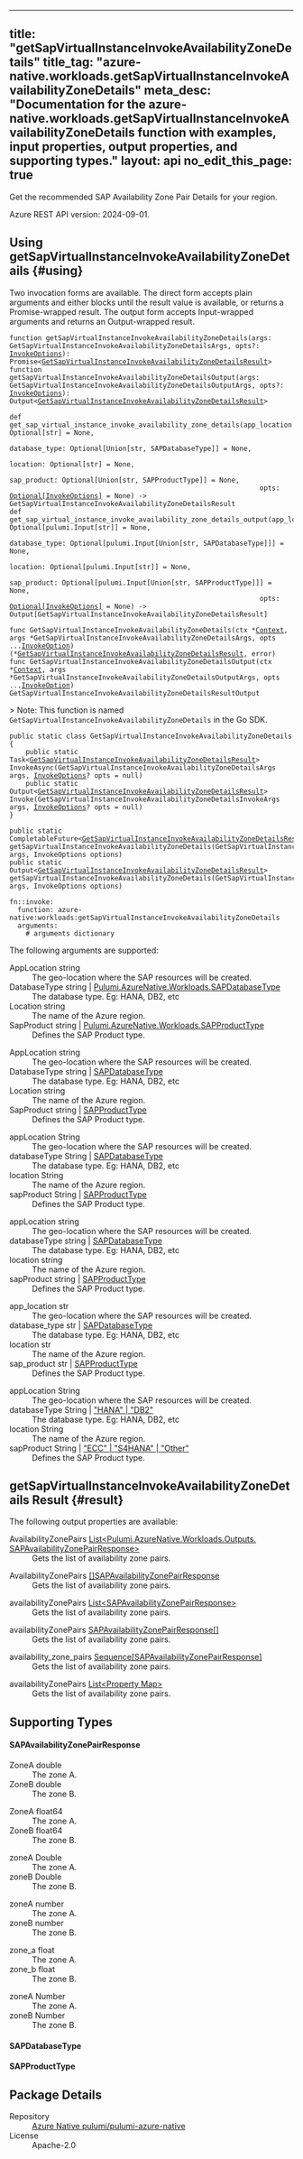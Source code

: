 
---
title: "getSapVirtualInstanceInvokeAvailabilityZoneDetails"
title_tag: "azure-native.workloads.getSapVirtualInstanceInvokeAvailabilityZoneDetails"
meta_desc: "Documentation for the azure-native.workloads.getSapVirtualInstanceInvokeAvailabilityZoneDetails function with examples, input properties, output properties, and supporting types."
layout: api
no_edit_this_page: true
---



<!-- WARNING: this file was generated by Pulumi Docs Generator. -->
<!-- Do not edit by hand unless you're certain you know what you are doing! -->

Get the recommended SAP Availability Zone Pair Details for your region.

Azure REST API version: 2024-09-01.




## Using getSapVirtualInstanceInvokeAvailabilityZoneDetails {#using}

Two invocation forms are available. The direct form accepts plain
arguments and either blocks until the result value is available, or
returns a Promise-wrapped result. The output form accepts
Input-wrapped arguments and returns an Output-wrapped result.

<div>
<pulumi-chooser type="language" options="csharp,go,typescript,python,yaml,java"></pulumi-chooser>
</div>


<div>
<pulumi-choosable type="language" values="javascript,typescript">
<div class="highlight"
><pre class="chroma"><code class="language-typescript" data-lang="typescript"
><span class="k">function </span>getSapVirtualInstanceInvokeAvailabilityZoneDetails<span class="p">(</span><span class="nx">args</span><span class="p">:</span> <span class="nx">GetSapVirtualInstanceInvokeAvailabilityZoneDetailsArgs</span><span class="p">,</span> <span class="nx">opts</span><span class="p">?:</span> <span class="nx"><a href="/docs/reference/pkg/nodejs/pulumi/pulumi/#InvokeOptions">InvokeOptions</a></span><span class="p">): Promise&lt;<span class="nx"><a href="#result">GetSapVirtualInstanceInvokeAvailabilityZoneDetailsResult</a></span>></span
><span class="k">
function </span>getSapVirtualInstanceInvokeAvailabilityZoneDetailsOutput<span class="p">(</span><span class="nx">args</span><span class="p">:</span> <span class="nx">GetSapVirtualInstanceInvokeAvailabilityZoneDetailsOutputArgs</span><span class="p">,</span> <span class="nx">opts</span><span class="p">?:</span> <span class="nx"><a href="/docs/reference/pkg/nodejs/pulumi/pulumi/#InvokeOptions">InvokeOptions</a></span><span class="p">): Output&lt;<span class="nx"><a href="#result">GetSapVirtualInstanceInvokeAvailabilityZoneDetailsResult</a></span>></span
></code></pre></div>
</pulumi-choosable>
</div>


<div>
<pulumi-choosable type="language" values="python">
<div class="highlight"><pre class="chroma"><code class="language-python" data-lang="python"
><span class="k">def </span>get_sap_virtual_instance_invoke_availability_zone_details<span class="p">(</span><span class="nx">app_location</span><span class="p">:</span> <span class="nx">Optional[str]</span> = None<span class="p">,</span>
                                                              <span class="nx">database_type</span><span class="p">:</span> <span class="nx">Optional[Union[str, SAPDatabaseType]]</span> = None<span class="p">,</span>
                                                              <span class="nx">location</span><span class="p">:</span> <span class="nx">Optional[str]</span> = None<span class="p">,</span>
                                                              <span class="nx">sap_product</span><span class="p">:</span> <span class="nx">Optional[Union[str, SAPProductType]]</span> = None<span class="p">,</span>
                                                              <span class="nx">opts</span><span class="p">:</span> <span class="nx"><a href="/docs/reference/pkg/python/pulumi/#pulumi.InvokeOptions">Optional[InvokeOptions]</a></span> = None<span class="p">) -&gt;</span> <span>GetSapVirtualInstanceInvokeAvailabilityZoneDetailsResult</span
><span class="k">
def </span>get_sap_virtual_instance_invoke_availability_zone_details_output<span class="p">(</span><span class="nx">app_location</span><span class="p">:</span> <span class="nx">Optional[pulumi.Input[str]]</span> = None<span class="p">,</span>
                                                              <span class="nx">database_type</span><span class="p">:</span> <span class="nx">Optional[pulumi.Input[Union[str, SAPDatabaseType]]]</span> = None<span class="p">,</span>
                                                              <span class="nx">location</span><span class="p">:</span> <span class="nx">Optional[pulumi.Input[str]]</span> = None<span class="p">,</span>
                                                              <span class="nx">sap_product</span><span class="p">:</span> <span class="nx">Optional[pulumi.Input[Union[str, SAPProductType]]]</span> = None<span class="p">,</span>
                                                              <span class="nx">opts</span><span class="p">:</span> <span class="nx"><a href="/docs/reference/pkg/python/pulumi/#pulumi.InvokeOptions">Optional[InvokeOptions]</a></span> = None<span class="p">) -&gt;</span> <span>Output[GetSapVirtualInstanceInvokeAvailabilityZoneDetailsResult]</span
></code></pre></div>
</pulumi-choosable>
</div>


<div>
<pulumi-choosable type="language" values="go">
<div class="highlight"><pre class="chroma"><code class="language-go" data-lang="go"
><span class="k">func </span>GetSapVirtualInstanceInvokeAvailabilityZoneDetails<span class="p">(</span><span class="nx">ctx</span><span class="p"> *</span><span class="nx"><a href="https://pkg.go.dev/github.com/pulumi/pulumi/sdk/v3/go/pulumi?tab=doc#Context">Context</a></span><span class="p">,</span> <span class="nx">args</span><span class="p"> *</span><span class="nx">GetSapVirtualInstanceInvokeAvailabilityZoneDetailsArgs</span><span class="p">,</span> <span class="nx">opts</span><span class="p"> ...</span><span class="nx"><a href="https://pkg.go.dev/github.com/pulumi/pulumi/sdk/v3/go/pulumi?tab=doc#InvokeOption">InvokeOption</a></span><span class="p">) (*<span class="nx"><a href="#result">GetSapVirtualInstanceInvokeAvailabilityZoneDetailsResult</a></span>, error)</span
><span class="k">
func </span>GetSapVirtualInstanceInvokeAvailabilityZoneDetailsOutput<span class="p">(</span><span class="nx">ctx</span><span class="p"> *</span><span class="nx"><a href="https://pkg.go.dev/github.com/pulumi/pulumi/sdk/v3/go/pulumi?tab=doc#Context">Context</a></span><span class="p">,</span> <span class="nx">args</span><span class="p"> *</span><span class="nx">GetSapVirtualInstanceInvokeAvailabilityZoneDetailsOutputArgs</span><span class="p">,</span> <span class="nx">opts</span><span class="p"> ...</span><span class="nx"><a href="https://pkg.go.dev/github.com/pulumi/pulumi/sdk/v3/go/pulumi?tab=doc#InvokeOption">InvokeOption</a></span><span class="p">) GetSapVirtualInstanceInvokeAvailabilityZoneDetailsResultOutput</span
></code></pre></div>

&gt; Note: This function is named `GetSapVirtualInstanceInvokeAvailabilityZoneDetails` in the Go SDK.

</pulumi-choosable>
</div>


<div>
<pulumi-choosable type="language" values="csharp">
<div class="highlight"><pre class="chroma"><code class="language-csharp" data-lang="csharp"><span class="k">public static class </span><span class="nx">GetSapVirtualInstanceInvokeAvailabilityZoneDetails </span><span class="p">
{</span><span class="k">
    public static </span>Task&lt;<span class="nx"><a href="#result">GetSapVirtualInstanceInvokeAvailabilityZoneDetailsResult</a></span>> <span class="p">InvokeAsync(</span><span class="nx">GetSapVirtualInstanceInvokeAvailabilityZoneDetailsArgs</span><span class="p"> </span><span class="nx">args<span class="p">,</span> <span class="nx"><a href="/docs/reference/pkg/dotnet/Pulumi/Pulumi.InvokeOptions.html">InvokeOptions</a></span><span class="p">? </span><span class="nx">opts = null<span class="p">)</span><span class="k">
    public static </span>Output&lt;<span class="nx"><a href="#result">GetSapVirtualInstanceInvokeAvailabilityZoneDetailsResult</a></span>> <span class="p">Invoke(</span><span class="nx">GetSapVirtualInstanceInvokeAvailabilityZoneDetailsInvokeArgs</span><span class="p"> </span><span class="nx">args<span class="p">,</span> <span class="nx"><a href="/docs/reference/pkg/dotnet/Pulumi/Pulumi.InvokeOptions.html">InvokeOptions</a></span><span class="p">? </span><span class="nx">opts = null<span class="p">)</span><span class="p">
}</span></code></pre></div>
</pulumi-choosable>
</div>


<div>
<pulumi-choosable type="language" values="java">
<div class="highlight"><pre class="chroma"><code class="language-java" data-lang="java"><span class="k">public static CompletableFuture&lt;<span class="nx"><a href="#result">GetSapVirtualInstanceInvokeAvailabilityZoneDetailsResult</a></span>> </span>getSapVirtualInstanceInvokeAvailabilityZoneDetails<span class="p">(</span><span class="nx">GetSapVirtualInstanceInvokeAvailabilityZoneDetailsArgs</span><span class="p"> </span><span class="nx">args<span class="p">,</span> <span class="nx">InvokeOptions</span><span class="p"> </span><span class="nx">options<span class="p">)</span>
<span class="k">public static Output&lt;<span class="nx"><a href="#result">GetSapVirtualInstanceInvokeAvailabilityZoneDetailsResult</a></span>> </span>getSapVirtualInstanceInvokeAvailabilityZoneDetails<span class="p">(</span><span class="nx">GetSapVirtualInstanceInvokeAvailabilityZoneDetailsArgs</span><span class="p"> </span><span class="nx">args<span class="p">,</span> <span class="nx">InvokeOptions</span><span class="p"> </span><span class="nx">options<span class="p">)</span>
</code></pre></div>
</pulumi-choosable>
</div>


<div>
<pulumi-choosable type="language" values="yaml">
<div class="highlight"><pre class="chroma"><code class="language-yaml" data-lang="yaml"><span class="k">fn::invoke:</span>
<span class="k">&nbsp;&nbsp;function:</span> azure-native:workloads:getSapVirtualInstanceInvokeAvailabilityZoneDetails
<span class="k">&nbsp;&nbsp;arguments:</span>
<span class="c">&nbsp;&nbsp;&nbsp;&nbsp;# arguments dictionary</span></code></pre></div>
</pulumi-choosable>
</div>



The following arguments are supported:


<div>
<pulumi-choosable type="language" values="csharp">
<dl class="resources-properties"><dt class="property-required"
            title="Required">
        <span id="applocation_csharp">
<a data-swiftype-name="resource-property" data-swiftype-type="text" href="#applocation_csharp" style="color: inherit; text-decoration: inherit;">App<wbr>Location</a>
</span>
        <span class="property-indicator"></span>
        <span class="property-type">string</span>
    </dt>
    <dd>The geo-location where the SAP resources will be created.</dd><dt class="property-required"
            title="Required">
        <span id="databasetype_csharp">
<a data-swiftype-name="resource-property" data-swiftype-type="text" href="#databasetype_csharp" style="color: inherit; text-decoration: inherit;">Database<wbr>Type</a>
</span>
        <span class="property-indicator"></span>
        <span class="property-type">string | <a href="#sapdatabasetype">Pulumi.<wbr>Azure<wbr>Native.<wbr>Workloads.<wbr>SAPDatabase<wbr>Type</a></span>
    </dt>
    <dd>The database type. Eg: HANA, DB2, etc</dd><dt class="property-required property-replacement"
            title="Required">
        <span id="location_csharp">
<a data-swiftype-name="resource-property" data-swiftype-type="text" href="#location_csharp" style="color: inherit; text-decoration: inherit;">Location</a>
</span>
        <span class="property-indicator"></span>
        <span class="property-type">string</span>
    </dt>
    <dd>The name of the Azure region.</dd><dt class="property-required property-replacement"
            title="Required">
        <span id="sapproduct_csharp">
<a data-swiftype-name="resource-property" data-swiftype-type="text" href="#sapproduct_csharp" style="color: inherit; text-decoration: inherit;">Sap<wbr>Product</a>
</span>
        <span class="property-indicator"></span>
        <span class="property-type">string | <a href="#sapproducttype">Pulumi.<wbr>Azure<wbr>Native.<wbr>Workloads.<wbr>SAPProduct<wbr>Type</a></span>
    </dt>
    <dd>Defines the SAP Product type.</dd></dl>
</pulumi-choosable>
</div>

<div>
<pulumi-choosable type="language" values="go">
<dl class="resources-properties"><dt class="property-required"
            title="Required">
        <span id="applocation_go">
<a data-swiftype-name="resource-property" data-swiftype-type="text" href="#applocation_go" style="color: inherit; text-decoration: inherit;">App<wbr>Location</a>
</span>
        <span class="property-indicator"></span>
        <span class="property-type">string</span>
    </dt>
    <dd>The geo-location where the SAP resources will be created.</dd><dt class="property-required"
            title="Required">
        <span id="databasetype_go">
<a data-swiftype-name="resource-property" data-swiftype-type="text" href="#databasetype_go" style="color: inherit; text-decoration: inherit;">Database<wbr>Type</a>
</span>
        <span class="property-indicator"></span>
        <span class="property-type">string | <a href="#sapdatabasetype">SAPDatabase<wbr>Type</a></span>
    </dt>
    <dd>The database type. Eg: HANA, DB2, etc</dd><dt class="property-required property-replacement"
            title="Required">
        <span id="location_go">
<a data-swiftype-name="resource-property" data-swiftype-type="text" href="#location_go" style="color: inherit; text-decoration: inherit;">Location</a>
</span>
        <span class="property-indicator"></span>
        <span class="property-type">string</span>
    </dt>
    <dd>The name of the Azure region.</dd><dt class="property-required property-replacement"
            title="Required">
        <span id="sapproduct_go">
<a data-swiftype-name="resource-property" data-swiftype-type="text" href="#sapproduct_go" style="color: inherit; text-decoration: inherit;">Sap<wbr>Product</a>
</span>
        <span class="property-indicator"></span>
        <span class="property-type">string | <a href="#sapproducttype">SAPProduct<wbr>Type</a></span>
    </dt>
    <dd>Defines the SAP Product type.</dd></dl>
</pulumi-choosable>
</div>

<div>
<pulumi-choosable type="language" values="java">
<dl class="resources-properties"><dt class="property-required"
            title="Required">
        <span id="applocation_java">
<a data-swiftype-name="resource-property" data-swiftype-type="text" href="#applocation_java" style="color: inherit; text-decoration: inherit;">app<wbr>Location</a>
</span>
        <span class="property-indicator"></span>
        <span class="property-type">String</span>
    </dt>
    <dd>The geo-location where the SAP resources will be created.</dd><dt class="property-required"
            title="Required">
        <span id="databasetype_java">
<a data-swiftype-name="resource-property" data-swiftype-type="text" href="#databasetype_java" style="color: inherit; text-decoration: inherit;">database<wbr>Type</a>
</span>
        <span class="property-indicator"></span>
        <span class="property-type">String | <a href="#sapdatabasetype">SAPDatabase<wbr>Type</a></span>
    </dt>
    <dd>The database type. Eg: HANA, DB2, etc</dd><dt class="property-required property-replacement"
            title="Required">
        <span id="location_java">
<a data-swiftype-name="resource-property" data-swiftype-type="text" href="#location_java" style="color: inherit; text-decoration: inherit;">location</a>
</span>
        <span class="property-indicator"></span>
        <span class="property-type">String</span>
    </dt>
    <dd>The name of the Azure region.</dd><dt class="property-required property-replacement"
            title="Required">
        <span id="sapproduct_java">
<a data-swiftype-name="resource-property" data-swiftype-type="text" href="#sapproduct_java" style="color: inherit; text-decoration: inherit;">sap<wbr>Product</a>
</span>
        <span class="property-indicator"></span>
        <span class="property-type">String | <a href="#sapproducttype">SAPProduct<wbr>Type</a></span>
    </dt>
    <dd>Defines the SAP Product type.</dd></dl>
</pulumi-choosable>
</div>

<div>
<pulumi-choosable type="language" values="javascript,typescript">
<dl class="resources-properties"><dt class="property-required"
            title="Required">
        <span id="applocation_nodejs">
<a data-swiftype-name="resource-property" data-swiftype-type="text" href="#applocation_nodejs" style="color: inherit; text-decoration: inherit;">app<wbr>Location</a>
</span>
        <span class="property-indicator"></span>
        <span class="property-type">string</span>
    </dt>
    <dd>The geo-location where the SAP resources will be created.</dd><dt class="property-required"
            title="Required">
        <span id="databasetype_nodejs">
<a data-swiftype-name="resource-property" data-swiftype-type="text" href="#databasetype_nodejs" style="color: inherit; text-decoration: inherit;">database<wbr>Type</a>
</span>
        <span class="property-indicator"></span>
        <span class="property-type">string | <a href="#sapdatabasetype">SAPDatabase<wbr>Type</a></span>
    </dt>
    <dd>The database type. Eg: HANA, DB2, etc</dd><dt class="property-required property-replacement"
            title="Required">
        <span id="location_nodejs">
<a data-swiftype-name="resource-property" data-swiftype-type="text" href="#location_nodejs" style="color: inherit; text-decoration: inherit;">location</a>
</span>
        <span class="property-indicator"></span>
        <span class="property-type">string</span>
    </dt>
    <dd>The name of the Azure region.</dd><dt class="property-required property-replacement"
            title="Required">
        <span id="sapproduct_nodejs">
<a data-swiftype-name="resource-property" data-swiftype-type="text" href="#sapproduct_nodejs" style="color: inherit; text-decoration: inherit;">sap<wbr>Product</a>
</span>
        <span class="property-indicator"></span>
        <span class="property-type">string | <a href="#sapproducttype">SAPProduct<wbr>Type</a></span>
    </dt>
    <dd>Defines the SAP Product type.</dd></dl>
</pulumi-choosable>
</div>

<div>
<pulumi-choosable type="language" values="python">
<dl class="resources-properties"><dt class="property-required"
            title="Required">
        <span id="app_location_python">
<a data-swiftype-name="resource-property" data-swiftype-type="text" href="#app_location_python" style="color: inherit; text-decoration: inherit;">app_<wbr>location</a>
</span>
        <span class="property-indicator"></span>
        <span class="property-type">str</span>
    </dt>
    <dd>The geo-location where the SAP resources will be created.</dd><dt class="property-required"
            title="Required">
        <span id="database_type_python">
<a data-swiftype-name="resource-property" data-swiftype-type="text" href="#database_type_python" style="color: inherit; text-decoration: inherit;">database_<wbr>type</a>
</span>
        <span class="property-indicator"></span>
        <span class="property-type">str | <a href="#sapdatabasetype">SAPDatabase<wbr>Type</a></span>
    </dt>
    <dd>The database type. Eg: HANA, DB2, etc</dd><dt class="property-required property-replacement"
            title="Required">
        <span id="location_python">
<a data-swiftype-name="resource-property" data-swiftype-type="text" href="#location_python" style="color: inherit; text-decoration: inherit;">location</a>
</span>
        <span class="property-indicator"></span>
        <span class="property-type">str</span>
    </dt>
    <dd>The name of the Azure region.</dd><dt class="property-required property-replacement"
            title="Required">
        <span id="sap_product_python">
<a data-swiftype-name="resource-property" data-swiftype-type="text" href="#sap_product_python" style="color: inherit; text-decoration: inherit;">sap_<wbr>product</a>
</span>
        <span class="property-indicator"></span>
        <span class="property-type">str | <a href="#sapproducttype">SAPProduct<wbr>Type</a></span>
    </dt>
    <dd>Defines the SAP Product type.</dd></dl>
</pulumi-choosable>
</div>

<div>
<pulumi-choosable type="language" values="yaml">
<dl class="resources-properties"><dt class="property-required"
            title="Required">
        <span id="applocation_yaml">
<a data-swiftype-name="resource-property" data-swiftype-type="text" href="#applocation_yaml" style="color: inherit; text-decoration: inherit;">app<wbr>Location</a>
</span>
        <span class="property-indicator"></span>
        <span class="property-type">String</span>
    </dt>
    <dd>The geo-location where the SAP resources will be created.</dd><dt class="property-required"
            title="Required">
        <span id="databasetype_yaml">
<a data-swiftype-name="resource-property" data-swiftype-type="text" href="#databasetype_yaml" style="color: inherit; text-decoration: inherit;">database<wbr>Type</a>
</span>
        <span class="property-indicator"></span>
        <span class="property-type">String | <a href="#sapdatabasetype">&#34;HANA&#34; | &#34;DB2&#34;</a></span>
    </dt>
    <dd>The database type. Eg: HANA, DB2, etc</dd><dt class="property-required property-replacement"
            title="Required">
        <span id="location_yaml">
<a data-swiftype-name="resource-property" data-swiftype-type="text" href="#location_yaml" style="color: inherit; text-decoration: inherit;">location</a>
</span>
        <span class="property-indicator"></span>
        <span class="property-type">String</span>
    </dt>
    <dd>The name of the Azure region.</dd><dt class="property-required property-replacement"
            title="Required">
        <span id="sapproduct_yaml">
<a data-swiftype-name="resource-property" data-swiftype-type="text" href="#sapproduct_yaml" style="color: inherit; text-decoration: inherit;">sap<wbr>Product</a>
</span>
        <span class="property-indicator"></span>
        <span class="property-type">String | <a href="#sapproducttype">&#34;ECC&#34; | &#34;S4HANA&#34; | &#34;Other&#34;</a></span>
    </dt>
    <dd>Defines the SAP Product type.</dd></dl>
</pulumi-choosable>
</div>




## getSapVirtualInstanceInvokeAvailabilityZoneDetails Result {#result}

The following output properties are available:



<div>
<pulumi-choosable type="language" values="csharp">
<dl class="resources-properties"><dt class="property-"
            title="">
        <span id="availabilityzonepairs_csharp">
<a data-swiftype-name="resource-property" data-swiftype-type="text" href="#availabilityzonepairs_csharp" style="color: inherit; text-decoration: inherit;">Availability<wbr>Zone<wbr>Pairs</a>
</span>
        <span class="property-indicator"></span>
        <span class="property-type"><a href="#sapavailabilityzonepairresponse">List&lt;Pulumi.<wbr>Azure<wbr>Native.<wbr>Workloads.<wbr>Outputs.<wbr>SAPAvailability<wbr>Zone<wbr>Pair<wbr>Response&gt;</a></span>
    </dt>
    <dd>Gets the list of availability zone pairs.</dd></dl>
</pulumi-choosable>
</div>

<div>
<pulumi-choosable type="language" values="go">
<dl class="resources-properties"><dt class="property-"
            title="">
        <span id="availabilityzonepairs_go">
<a data-swiftype-name="resource-property" data-swiftype-type="text" href="#availabilityzonepairs_go" style="color: inherit; text-decoration: inherit;">Availability<wbr>Zone<wbr>Pairs</a>
</span>
        <span class="property-indicator"></span>
        <span class="property-type"><a href="#sapavailabilityzonepairresponse">[]SAPAvailability<wbr>Zone<wbr>Pair<wbr>Response</a></span>
    </dt>
    <dd>Gets the list of availability zone pairs.</dd></dl>
</pulumi-choosable>
</div>

<div>
<pulumi-choosable type="language" values="java">
<dl class="resources-properties"><dt class="property-"
            title="">
        <span id="availabilityzonepairs_java">
<a data-swiftype-name="resource-property" data-swiftype-type="text" href="#availabilityzonepairs_java" style="color: inherit; text-decoration: inherit;">availability<wbr>Zone<wbr>Pairs</a>
</span>
        <span class="property-indicator"></span>
        <span class="property-type"><a href="#sapavailabilityzonepairresponse">List&lt;SAPAvailability<wbr>Zone<wbr>Pair<wbr>Response&gt;</a></span>
    </dt>
    <dd>Gets the list of availability zone pairs.</dd></dl>
</pulumi-choosable>
</div>

<div>
<pulumi-choosable type="language" values="javascript,typescript">
<dl class="resources-properties"><dt class="property-"
            title="">
        <span id="availabilityzonepairs_nodejs">
<a data-swiftype-name="resource-property" data-swiftype-type="text" href="#availabilityzonepairs_nodejs" style="color: inherit; text-decoration: inherit;">availability<wbr>Zone<wbr>Pairs</a>
</span>
        <span class="property-indicator"></span>
        <span class="property-type"><a href="#sapavailabilityzonepairresponse">SAPAvailability<wbr>Zone<wbr>Pair<wbr>Response[]</a></span>
    </dt>
    <dd>Gets the list of availability zone pairs.</dd></dl>
</pulumi-choosable>
</div>

<div>
<pulumi-choosable type="language" values="python">
<dl class="resources-properties"><dt class="property-"
            title="">
        <span id="availability_zone_pairs_python">
<a data-swiftype-name="resource-property" data-swiftype-type="text" href="#availability_zone_pairs_python" style="color: inherit; text-decoration: inherit;">availability_<wbr>zone_<wbr>pairs</a>
</span>
        <span class="property-indicator"></span>
        <span class="property-type"><a href="#sapavailabilityzonepairresponse">Sequence[SAPAvailability<wbr>Zone<wbr>Pair<wbr>Response]</a></span>
    </dt>
    <dd>Gets the list of availability zone pairs.</dd></dl>
</pulumi-choosable>
</div>

<div>
<pulumi-choosable type="language" values="yaml">
<dl class="resources-properties"><dt class="property-"
            title="">
        <span id="availabilityzonepairs_yaml">
<a data-swiftype-name="resource-property" data-swiftype-type="text" href="#availabilityzonepairs_yaml" style="color: inherit; text-decoration: inherit;">availability<wbr>Zone<wbr>Pairs</a>
</span>
        <span class="property-indicator"></span>
        <span class="property-type"><a href="#sapavailabilityzonepairresponse">List&lt;Property Map&gt;</a></span>
    </dt>
    <dd>Gets the list of availability zone pairs.</dd></dl>
</pulumi-choosable>
</div>




## Supporting Types


<h4 id="sapavailabilityzonepairresponse">SAPAvailability<wbr>Zone<wbr>Pair<wbr>Response</h4>



<div>
<pulumi-choosable type="language" values="csharp">
<dl class="resources-properties"><dt class="property-optional"
            title="Optional">
        <span id="zonea_csharp">
<a data-swiftype-name="resource-property" data-swiftype-type="text" href="#zonea_csharp" style="color: inherit; text-decoration: inherit;">Zone<wbr>A</a>
</span>
        <span class="property-indicator"></span>
        <span class="property-type">double</span>
    </dt>
    <dd>The zone A.</dd><dt class="property-optional"
            title="Optional">
        <span id="zoneb_csharp">
<a data-swiftype-name="resource-property" data-swiftype-type="text" href="#zoneb_csharp" style="color: inherit; text-decoration: inherit;">Zone<wbr>B</a>
</span>
        <span class="property-indicator"></span>
        <span class="property-type">double</span>
    </dt>
    <dd>The zone B.</dd></dl>
</pulumi-choosable>
</div>

<div>
<pulumi-choosable type="language" values="go">
<dl class="resources-properties"><dt class="property-optional"
            title="Optional">
        <span id="zonea_go">
<a data-swiftype-name="resource-property" data-swiftype-type="text" href="#zonea_go" style="color: inherit; text-decoration: inherit;">Zone<wbr>A</a>
</span>
        <span class="property-indicator"></span>
        <span class="property-type">float64</span>
    </dt>
    <dd>The zone A.</dd><dt class="property-optional"
            title="Optional">
        <span id="zoneb_go">
<a data-swiftype-name="resource-property" data-swiftype-type="text" href="#zoneb_go" style="color: inherit; text-decoration: inherit;">Zone<wbr>B</a>
</span>
        <span class="property-indicator"></span>
        <span class="property-type">float64</span>
    </dt>
    <dd>The zone B.</dd></dl>
</pulumi-choosable>
</div>

<div>
<pulumi-choosable type="language" values="java">
<dl class="resources-properties"><dt class="property-optional"
            title="Optional">
        <span id="zonea_java">
<a data-swiftype-name="resource-property" data-swiftype-type="text" href="#zonea_java" style="color: inherit; text-decoration: inherit;">zone<wbr>A</a>
</span>
        <span class="property-indicator"></span>
        <span class="property-type">Double</span>
    </dt>
    <dd>The zone A.</dd><dt class="property-optional"
            title="Optional">
        <span id="zoneb_java">
<a data-swiftype-name="resource-property" data-swiftype-type="text" href="#zoneb_java" style="color: inherit; text-decoration: inherit;">zone<wbr>B</a>
</span>
        <span class="property-indicator"></span>
        <span class="property-type">Double</span>
    </dt>
    <dd>The zone B.</dd></dl>
</pulumi-choosable>
</div>

<div>
<pulumi-choosable type="language" values="javascript,typescript">
<dl class="resources-properties"><dt class="property-optional"
            title="Optional">
        <span id="zonea_nodejs">
<a data-swiftype-name="resource-property" data-swiftype-type="text" href="#zonea_nodejs" style="color: inherit; text-decoration: inherit;">zone<wbr>A</a>
</span>
        <span class="property-indicator"></span>
        <span class="property-type">number</span>
    </dt>
    <dd>The zone A.</dd><dt class="property-optional"
            title="Optional">
        <span id="zoneb_nodejs">
<a data-swiftype-name="resource-property" data-swiftype-type="text" href="#zoneb_nodejs" style="color: inherit; text-decoration: inherit;">zone<wbr>B</a>
</span>
        <span class="property-indicator"></span>
        <span class="property-type">number</span>
    </dt>
    <dd>The zone B.</dd></dl>
</pulumi-choosable>
</div>

<div>
<pulumi-choosable type="language" values="python">
<dl class="resources-properties"><dt class="property-optional"
            title="Optional">
        <span id="zone_a_python">
<a data-swiftype-name="resource-property" data-swiftype-type="text" href="#zone_a_python" style="color: inherit; text-decoration: inherit;">zone_<wbr>a</a>
</span>
        <span class="property-indicator"></span>
        <span class="property-type">float</span>
    </dt>
    <dd>The zone A.</dd><dt class="property-optional"
            title="Optional">
        <span id="zone_b_python">
<a data-swiftype-name="resource-property" data-swiftype-type="text" href="#zone_b_python" style="color: inherit; text-decoration: inherit;">zone_<wbr>b</a>
</span>
        <span class="property-indicator"></span>
        <span class="property-type">float</span>
    </dt>
    <dd>The zone B.</dd></dl>
</pulumi-choosable>
</div>

<div>
<pulumi-choosable type="language" values="yaml">
<dl class="resources-properties"><dt class="property-optional"
            title="Optional">
        <span id="zonea_yaml">
<a data-swiftype-name="resource-property" data-swiftype-type="text" href="#zonea_yaml" style="color: inherit; text-decoration: inherit;">zone<wbr>A</a>
</span>
        <span class="property-indicator"></span>
        <span class="property-type">Number</span>
    </dt>
    <dd>The zone A.</dd><dt class="property-optional"
            title="Optional">
        <span id="zoneb_yaml">
<a data-swiftype-name="resource-property" data-swiftype-type="text" href="#zoneb_yaml" style="color: inherit; text-decoration: inherit;">zone<wbr>B</a>
</span>
        <span class="property-indicator"></span>
        <span class="property-type">Number</span>
    </dt>
    <dd>The zone B.</dd></dl>
</pulumi-choosable>
</div>

<h4 id="sapdatabasetype">SAPDatabase<wbr>Type</h4>



<h4 id="sapproducttype">SAPProduct<wbr>Type</h4>







<h2 id="package-details">Package Details</h2>
<dl class="package-details">
	<dt>Repository</dt>
	<dd><a href="https://github.com/pulumi/pulumi-azure-native">Azure Native pulumi/pulumi-azure-native</a></dd>
	<dt>License</dt>
	<dd>Apache-2.0</dd>
</dl>

